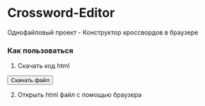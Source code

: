 # Crossword-Editor
Однофайловый проект - Конструктор кроссвордов в браузере

### Как пользоваться
1. Скачать код html
<a href="https://raw.githubusercontent.com/nokrolikno/Crossword-Editor/refs/heads/master/crossword.html" download>
  <button>Скачать файл</button>
</a>

2. Открыть html файл с помощью браузера

